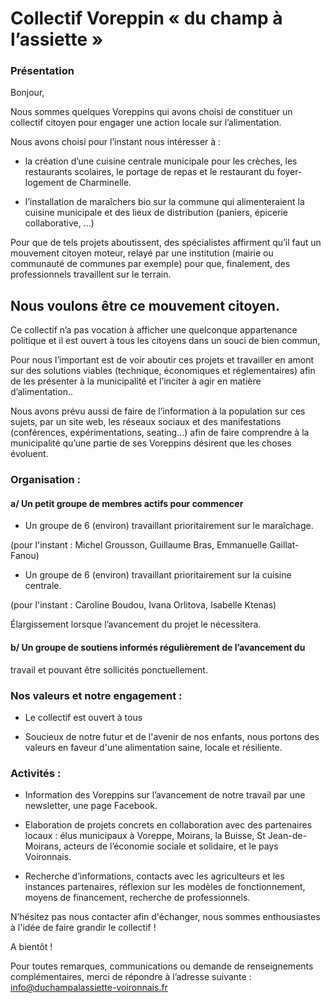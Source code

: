 # Collectif Voreppin « du champ à l’assiette »

### Présentation

Bonjour, 
 

Nous sommes quelques Voreppins qui avons choisi de constituer un
collectif citoyen pour engager une action locale sur
l’alimentation. 
 

Nous avons choisi pour l’instant nous intéresser à :
 
* la création d’une cuisine centrale municipale pour
les crèches, les restaurants scolaires, le portage de repas et
le restaurant du foyer-logement de Charminelle.
 

* l’installation de maraîchers bio sur la commune qui
 alimenteraient la cuisine municipale et des lieux de
distribution (paniers, épicerie collaborative, ...)
 

Pour que de tels projets aboutissent, des spécialistes affirment
qu’il faut un mouvement citoyen moteur, relayé par une institution
(mairie ou communauté de communes par exemple) pour que,
finalement, des professionnels travaillent sur le terrain. 
 
## Nous voulons être ce mouvement citoyen.
 

Ce collectif n’a pas vocation à afficher une quelconque
appartenance politique et il est ouvert à tous les citoyens  dans
un souci de bien commun,
 
Pour nous l’important est de voir aboutir ces projets et
travailler en amont sur des solutions viables (technique,
économiques et réglementaires) afin de les présenter à la
municipalité et l’inciter à agir en matière d’alimentation..
 
Nous avons prévu aussi de faire de l’information à la population
sur ces sujets, par un site web, les réseaux sociaux et des
manifestations (conférences, expérimentations, seating…) afin de
faire comprendre à la municipalité qu’une partie de ses Voreppins
désirent que les choses évoluent.
 

### Organisation :
 
#### a/ Un petit groupe de membres actifs pour commencer 
 
* Un groupe de 6 (environ) travaillant prioritairement sur le
maraîchage.
 
(pour l'instant : Michel Grousson, Guillaume Bras, Emmanuelle
Gaillat-Fanou)
 
* Un groupe de 6 (environ) travaillant prioritairement sur la
cuisine centrale.
 
(pour l'instant : Caroline Boudou, Ivana Orlitova, Isabelle
Ktenas)
 

Élargissement lorsque l’avancement du projet le nécessitera.
 

#### b/ Un groupe de soutiens informés régulièrement de l’avancement du
travail et pouvant être sollicités ponctuellement. 
 

### Nos valeurs et notre engagement :
 
* Le collectif est ouvert à tous
 
* Soucieux de notre futur et de l'avenir de nos enfants, nous
portons des valeurs en faveur d'une alimentation saine, locale et
résiliente. 
 

### Activités :
 
* Information des Voreppins sur
l’avancement de notre travail par une newsletter, une page
Facebook.
 

* Elaboration de projets concrets en collaboration avec des
partenaires locaux : élus municipaux à Voreppe, Moirans, la
Buisse, St Jean-de-Moirans, acteurs de l’économie sociale et
solidaire, et le pays Voironnais.
 

* Recherche d’informations, contacts avec les agriculteurs et
les instances partenaires, réflexion sur les modèles de
fonctionnement, moyens de financement, recherche de
professionnels.
 
 
N’hésitez pas nous contacter afin d'échanger, nous sommes enthousiastes à l'idée de faire grandir le collectif !
 
A bientôt !
 



Pour toutes remarques,
communications ou demande de renseignements complémentaires,
merci de répondre à l’adresse suivante :
 info@duchampalassiette-voironnais.fr
